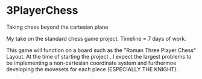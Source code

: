# 3PlayerChess
Taking chess beyond the cartesian plane

My take on the standard chess game project. Timeline = 7 days of work.

This game will function on a board such as the "Roman Three Player Chess" Layout. At the time of starting the project , I expect the largest problems to be implementing a non-cartesian coordinate system and furthermoe developing the movesets for each piece (ESPECIALLY THE KNIGHT).

